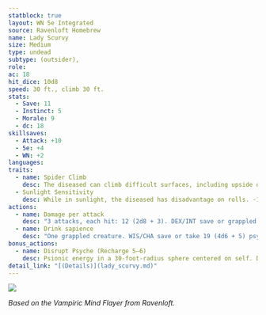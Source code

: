 ```yaml
---
statblock: true
layout: WN 5e Integrated
source: Ravenloft Homebrew
name: Lady Scurvy
size: Medium
type: undead
subtype: (outsider),
role: 
ac: 18
hit_dice: 10d8
speed: 30 ft., climb 30 ft.
stats:
  - Save: 11
  - Instinct: 5
  - Morale: 9
  - dc: 18
skillsaves:
  - Attack: +10
  - 5e: +4
  - WN: +2
languages: 
traits:
  - name: Spider Climb
    desc: The diseased can climb difficult surfaces, including upside down on ceilings, without needing to make an ability check. 1 pt.
  - Sunlight Sensitivity
    desc: While in sunlight, the diseased has disadvantage on rolls. -1 pt.
actions:
  - name: Damage per attack
    desc: "3 attacks, each hit: 12 (2d8 + 3). DEX/INT save or grappled by tentacles."
  - name: Drink sapience
    desc: "One grappled creature. WIS/CHA save or take 19 (4d6 + 5) psychic damage and gain 1 level of exhaustion. The undead regains a number of hit points equal to the psychic damage dealt. A creature reduced to 0 hit points by the psychic damage dies."
bonus_actions:
  - name: Disrupt Psyche (Recharge 5–6)
    desc: Psionic energy in a 30-foot-radius sphere centered on self. DEX/INT save or incapacitated for 1 minute (target can repeat save on each of its turns). 2 pt.
detail_link: "[(Details)](lady_scurvy.md)"
---
```


![](https://i.imgur.com/PGBhLdG.png)

*Based on the Vampiric Mind Flayer from Ravenloft.*